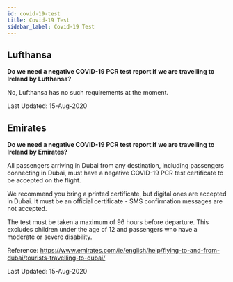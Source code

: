 ```yaml
---
id: covid-19-test
title: Covid-19 Test
sidebar_label: Covid-19 Test
---
```



## Lufthansa

**Do we need a negative COVID-19 PCR test report if we are travelling to Ireland by Lufthansa?**

No, Lufthansa has no such requirements at the moment.

Last Updated: 15-Aug-2020

## Emirates

**Do we need a negative COVID-19 PCR test report if we are travelling to Ireland by Emirates?**

All passengers arriving in Dubai from any destination, including passengers connecting in Dubai, must have a negative COVID-19 PCR test certificate to be accepted on the flight. 

We recommend you bring a printed certificate, but digital ones are accepted in Dubai. It must be an official certificate - SMS confirmation messages are not accepted. 

The test must be taken a maximum of 96 hours before departure. This excludes children under the age of 12 and passengers who have a moderate or severe disability.


Reference: https://www.emirates.com/ie/english/help/flying-to-and-from-dubai/tourists-travelling-to-dubai/

Last Updated: 15-Aug-2020
